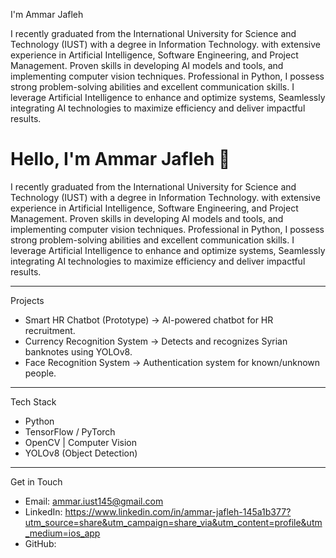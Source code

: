 I'm Ammar Jafleh 

I recently graduated from the International University for Science and Technology (IUST) with a degree in Information Technology. with extensive experience in Artificial Intelligence, Software Engineering,
and Project Management. Proven skills in developing AI models and tools, and
implementing computer vision techniques. Professional in Python, I possess strong problem-solving abilities
and excellent communication skills. I leverage Artificial Intelligence to enhance and optimize systems,
Seamlessly integrating AI technologies to maximize efficiency and deliver impactful results.

# Hello, I'm Ammar Jafleh 👋

I recently graduated from the International University for Science and Technology (IUST) with a degree in Information Technology. with extensive experience in Artificial Intelligence, Software Engineering,
and Project Management. Proven skills in developing AI models and tools, and
implementing computer vision techniques. Professional in Python, I possess strong problem-solving abilities
and excellent communication skills. I leverage Artificial Intelligence to enhance and optimize systems,
Seamlessly integrating AI technologies to maximize efficiency and deliver impactful results.

---

Projects
- Smart HR Chatbot (Prototype) → AI-powered chatbot for HR recruitment.  
- Currency Recognition System → Detects and recognizes Syrian banknotes using YOLOv8.  
- Face Recognition System → Authentication system for known/unknown people.
  
---

Tech Stack
- Python 
- TensorFlow / PyTorch  
- OpenCV | Computer Vision  
- YOLOv8 (Object Detection)  
  

---

Get in Touch  
- Email: ammar.iust145@gmail.com  
- LinkedIn: https://www.linkedin.com/in/ammar-jafleh-145a1b377?utm_source=share&utm_campaign=share_via&utm_content=profile&utm_medium=ios_app  
- GitHub: 
